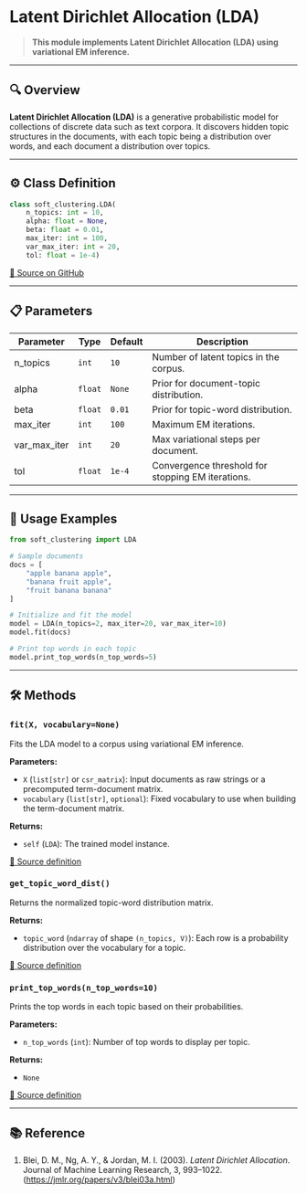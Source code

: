 #  Latent Dirichlet Allocation (LDA)

>**This module implements Latent Dirichlet Allocation (LDA) using variational EM inference.**

---

## 🔍 Overview

**Latent Dirichlet Allocation (LDA)** is a generative probabilistic model for collections of discrete data such as text corpora. It discovers hidden topic structures in the documents, with each topic being a distribution over words, and each document a distribution over topics.

---

## ⚙️ Class Definition

```python
class soft_clustering.LDA(
    n_topics: int = 10,
    alpha: float = None,
    beta: float = 0.01,
    max_iter: int = 100,
    var_max_iter: int = 20,
    tol: float = 1e-4)
```

[🔗 Source on GitHub](https://github.com/soft-clustering/soft-clustering/blob/main/soft_clustering/_lda.py#L8)

---

## 📋 Parameters

| Parameter     | Type    | Default | Description                                       |
| ------------- | ------- | ------- | ------------------------------------------------- |
| n\_topics     | `int`   | `10`    | Number of latent topics in the corpus.            |
| alpha         | `float` | `None`  | Prior for document-topic distribution.            |
| beta          | `float` | `0.01`  | Prior for topic-word distribution.                |
| max\_iter     | `int`   | `100`   | Maximum EM iterations.                            |
| var\_max\_iter| `int`   | `20`    | Max variational steps per document.               |
| tol           | `float` | `1e-4`  | Convergence threshold for stopping EM iterations. |

---

## 🚀 Usage Examples

```python
from soft_clustering import LDA

# Sample documents
docs = [
    "apple banana apple",
    "banana fruit apple",
    "fruit banana banana"
]

# Initialize and fit the model
model = LDA(n_topics=2, max_iter=20, var_max_iter=10)
model.fit(docs)

# Print top words in each topic
model.print_top_words(n_top_words=5)
```

---

## 🛠️ Methods

### `fit(X, vocabulary=None)`

Fits the LDA model to a corpus using variational EM inference.

**Parameters:**

* `X` (`list[str]` or `csr_matrix`): Input documents as raw strings or a precomputed term-document matrix.
*  `vocabulary` (`list[str]`, `optional`): Fixed vocabulary to use when building the term-document matrix.

**Returns:**

* `self` (`LDA`): The trained model instance.

[🔗 Source definition](https://github.com/soft-clustering/soft-clustering/blob/main/soft_clustering/_lda.py#L56)

### `get_topic_word_dist()`

Returns the normalized topic-word distribution matrix.

**Returns:**

* `topic_word` (`ndarray` of shape `(n_topics, V)`): Each row is a probability distribution over the vocabulary for a topic.

[🔗 Source definition](https://github.com/soft-clustering/soft-clustering/blob/main/soft_clustering/_lda.py#L132)

### `print_top_words(n_top_words=10)`

Prints the top words in each topic based on their probabilities.

**Parameters:**

* `n_top_words` (`int`): Number of top words to display per topic.

**Returns:**

* `None`

[🔗 Source definition](https://github.com/soft-clustering/soft-clustering/blob/main/soft_clustering/_lda.py#L143)

---

## 📚 Reference

1. Blei, D. M., Ng, A. Y., & Jordan, M. I. (2003).
*Latent Dirichlet Allocation*. Journal of Machine Learning Research, 3, 993–1022. (https://jmlr.org/papers/v3/blei03a.html)
